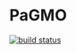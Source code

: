 PaGMO
=====

[![build status](https://gitlab.com/EuropeanSpaceAgency/PaGMOreborn/badges/master/build.svg)](https://gitlab.com/EuropeanSpaceAgency/PaGMOreborn/commits/master)
